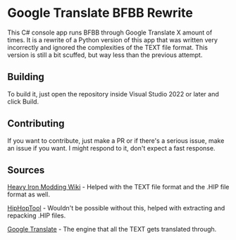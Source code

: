 # Google Translate BFBB Rewrite

This C# console app runs BFBB through Google Translate X amount of times. It is a rewrite of a Python version of this app that was written very incorrectly and ignored the complexities of the TEXT file format. This version is still a bit scuffed, but way less than the previous attempt.

## Building
To build it, just open the repository inside Visual Studio 2022 or later and click Build.

## Contributing
If you want to contribute, just make a PR or if there's a serious issue, make an issue if you want. I might respond to it, don't expect a fast response.

## Sources
[Heavy Iron Modding Wiki](https://www.heavyironmodding.org/wiki/Main_Page) - Helped with the TEXT file format and the .HIP file format as well.

[HipHopTool](https://github.com/igorseabra4/HipHopTool) - Wouldn't be possible without this, helped with extracting and repacking .HIP files.

[Google Translate](https://translate.google.com/) - The engine that all the TEXT gets translated through.
